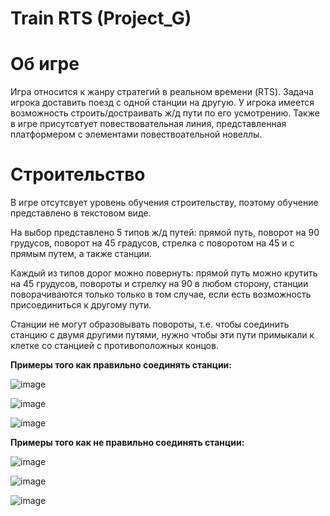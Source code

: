 # Train RTS (Project_G)

# Об игре
Игра относится к жанру стратегий в реальном времени (RTS). Задача игрока доставить поезд с одной станции на другую. У игрока имеется возможность строить/достраивать ж/д пути по его усмотрению. Также в игре присутсвтует повествовательная линия, представленная платформером с элементами повествоательной новеллы.

# Строительство
В игре отсутсвует уровень обучения строительству, поэтому обучение представлено в текстовом виде.

На выбор представлено 5 типов ж/д путей: прямой путь, поворот на 90 грудусов, поворот на 45 градусов, стрелка с поворотом на 45 и с прямым путем, а также станции.

Каждый из типов дорог можно повернуть: прямой путь можно крутить на 45 грудусов, повороты и стрелку на 90 в любом сторону, станции поворачиваются только только в том случае, если есть возможность присоединиться к другому пути.

Станции не могут образовывать повороты, т.е. чтобы соединить станцию с двумя другими путями, нужно чтобы эти пути примыкали к клетке со станцией с противоположных концов.

**Примеры того как правильно соединять станции:**

![image](https://user-images.githubusercontent.com/72488586/131981912-e54be0d6-7a46-41aa-843e-d97a839b335d.png)

![image](https://user-images.githubusercontent.com/72488586/131982192-5f584763-2b52-4a9c-9d32-6a36d91a7a48.png)

![image](https://user-images.githubusercontent.com/72488586/131982291-3bcfe0c1-294b-4c90-8ed5-04940e4d9f52.png)

**Примеры того как не правильно соединять станции:**

![image](https://user-images.githubusercontent.com/72488586/131982343-b992882e-c374-40de-bf19-fe089be9cd41.png)

![image](https://user-images.githubusercontent.com/72488586/131982404-f508889b-2509-4980-a2c5-f440bd051c9a.png)

![image](https://user-images.githubusercontent.com/72488586/131982443-702850d8-a46f-436c-8458-d211cddf90a5.png)


